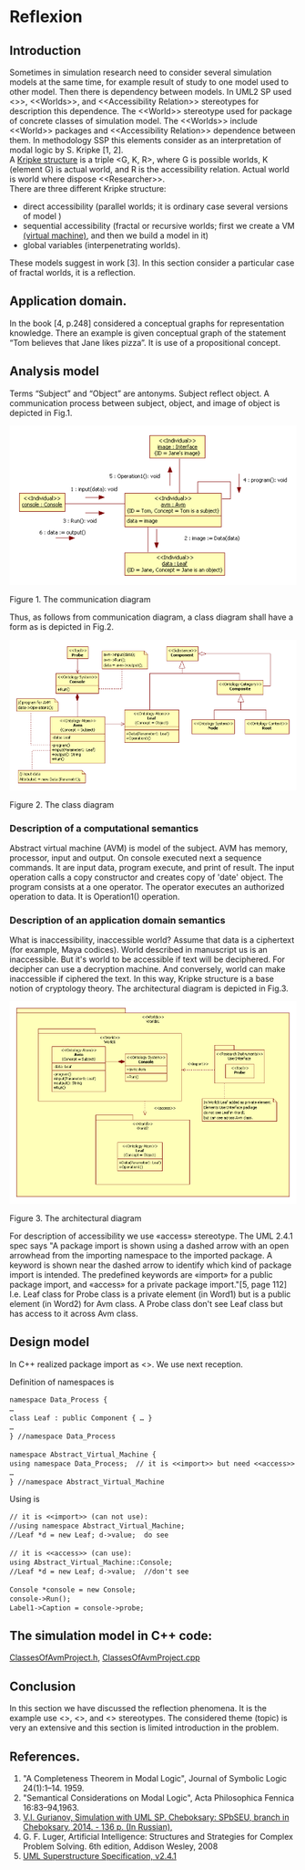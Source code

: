 # Reflexion
## Introduction
Sometimes in simulation research need to consider several simulation models at the same time, for example 
result of study to one model used to other model.  Then there is dependency between models. 
In UML2 SP used <<World>\>>, <<Worlds\>\>, and <<Accessibility Relation\>\> stereotypes for description this dependence. 
The <<World\>\> stereotype used for package of concrete classes of simulation model. 
The <<Worlds\>> include <<World\>> packages and <<Accessibility Relation\>>  dependence between them.
In methodology SSP this elements consider as an interpretation of modal logic by S. Kripke [1, 2].<br/>
A [Kripke structure](https://en.wikipedia.org/wiki/Accessibility_relation) is a triple <G, K, R>, 
where G is possible worlds, K (element G) is actual world, and R is the accessibility relation. 
Actual world is world where dispose <<Researcher\>>.<br/>
There are three different Kripke structure:
- direct accessibility (parallel worlds; it is ordinary case several versions of  model )
- sequential accessibility (fractal or recursive worlds; first we create a VM [(virtual machine)](https://en.wikipedia.org/wiki/Virtual_machine), and then we build a model in it)
- global variables (interpenetrating worlds).

These models suggest in work [3]. In this section consider a particular case of fractal worlds, it is a reflection.

## Application domain. 
In the book [4, p.248] considered a conceptual graphs for representation knowledge. 
There an example is given conceptual graph of the statement “Tom believes that Jane likes pizza”. 
It is use of a propositional concept. 

## Analysis model
Terms “Subject” and “Object” are antonyms. Subject reflect object. 
A communication process between subject, object, and image of object is depicted in Fig.1.
<p><img src="AvmUseCaseRealization.png" alt="" /></p>
Figure 1. The communication diagram<br/>

Thus, as follows from communication diagram, a class diagram shall have a form as is depicted in Fig.2.
<p><img src="AvmClassDiagram.png" alt="" /></p>
Figure 2. The class diagram<br/>

### Description of a computational semantics 
Abstract virtual machine (AVM) is model of the subject. AVM has memory, processor, input and output. 
On console executed next a sequence commands. It are input data, program execute, and print of result. 
The input operation calls a copy constructor and creates copy of 'date' object. The program consists at a one operator. 
The operator executes an authorized operation to data. It is Operation1() operation.

### Description of an application domain semantics
What is inaccessibility, inaccessible world? Assume that data is a ciphertext (for example, Maya codices). 
World described in manuscript us is an inaccessible. But it's world to be accessible if text will be deciphered. 
For decipher can use a decryption machine. And conversely, world can make inaccessible if ciphered the text. 
In this way, Kripke structure is a base notion of cryptology theory. 
The architectural diagram is depicted in Fig.3.
<p><img src="AvmArchitecture.png" alt="" /></p>
Figure 3. 	The architectural diagram<br/>

For description of accessibility we use «access» stereotype. The UML 2.4.1 spec says "A package import is shown 
using a dashed arrow with an open arrowhead from the importing namespace to the imported package. 
A keyword is shown near the dashed arrow to identify which kind of package import is intended. 
The predefined keywords are «import» for a public package import, and «access» for a private package import."[5, page 112] 
I.e. Leaf class for Probe class is a private element (in Word1) but is a public element (in Word2) for Avm class. 
A Probe class don't see Leaf class but has access to it across Avm class.

## Design model
In C++ realized package import as <<import>>. We use next reception.<br/>

Definition of namespaces is
```
namespace Data_Process {
…
class Leaf : public Component { … }
…
} //namespace Data_Process

namespace Abstract_Virtual_Machine {
using namespace Data_Process;  // it is <<import>> but need <<access>>
…
} //namespace Abstract_Virtual_Machine
```
Using is
```
// it is <<import>> (can not use):
//using namespace Abstract_Virtual_Machine;  
//Leaf *d = new Leaf; d->value;  do see

// it is <<access>> (can use):
using Abstract_Virtual_Machine::Console;     
//Leaf *d = new Leaf; d->value;  //don't see

Console *console = new Console;
console->Run();
Label1->Caption = console->probe;
```

## The simulation model in C++ code:  
[ClassesOfAvmProject.h](https://github.com/vgurianov/uml-sp/blob/master/examples/kripke/ClassesOfAvmProject.h), 
[ClassesOfAvmProject.cpp](https://github.com/vgurianov/uml-sp/blob/master/examples/kripke/ClassesOfAvmProject.cpp)

## Conclusion
In this section we have discussed the reflection phenomena. It is the example use \<<World>>, \<<Worlds>>, 
and \<<Accessibility Relation>> stereotypes. 
The considered theme (topic) is very an extensive and this section is limited introduction in the problem.

## References.

1.	"A Completeness Theorem in Modal Logic", Journal of Symbolic Logic 24(1):1–14. 1959.
2.	"Semantical Considerations on Modal Logic", Acta Philosophica Fennica 16:83–94,1963.
3.	[V.I. Gurianov, Simulation with UML SP. Cheboksary: SPbSEU, branch in Cheboksary, 2014. - 136 p.  (In Russian),](http://simulation.su/static/en-books.html)
4.	G. F. Luger, Artificial Intelligence: Structures and Strategies for Complex Problem Solving. 6th edition, 
Addison Wesley, 2008
5.	[UML Superstructure Specification, v2.4.1](http://www.omg.org/spec/UML/2.4.1/Superstructure/PDF)

